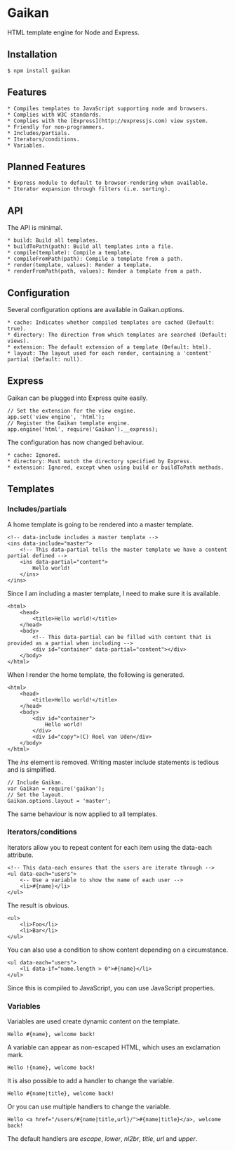 # Gaikan

HTML template engine for Node and Express.

## Installation

	$ npm install gaikan

## Features

	* Compiles templates to JavaScript supporting node and browsers.
	* Complies with W3C standards.
	* Complies with the [Express](http://expressjs.com) view system.
	* Friendly for non-programmers.
	* Includes/partials.
	* Iterators/conditions.
	* Variables.
	
## Planned Features

	* Express module to default to browser-rendering when available.
	* Iterator expansion through filters (i.e. sorting).

## API

The API is minimal.

	* build: Build all templates.
	* buildToPath(path): Build all templates into a file.
	* compile(template): Compile a template.
	* compileFromPath(path): Compile a template from a path.
	* render(template, values): Render a template.
	* renderFromPath(path, values): Render a template from a path.

## Configuration

Several configuration options are available in Gaikan.options.

	* cache: Indicates whether compiled templates are cached (Default: true).
	* directory: The direction from which templates are searched (Default: views).
	* extension: The default extension of a template (Default: html).
	* layout: The layout used for each render, containing a 'content' partial (Default: null).
	
## Express

Gaikan can be plugged into Express quite easily.

	// Set the extension for the view engine.
	app.set('view engine', 'html');
	// Register the Gaikan template engine.
	app.engine('html', require('Gaikan').__express);

The configuration has now changed behaviour.
	
	* cache: Ignored.
	* directory: Must match the directory specified by Express.
	* extension: Ignored, except when using build or buildToPath methods.

## Templates

### Includes/partials

A home template is going to be rendered into a master template.

	<!-- data-include includes a master template -->
	<ins data-include="master">
		<!-- This data-partial tells the master template we have a content partial defined -->
		<ins data-partial="content">
			Hello world!
		</ins>
	</ins>
	
Since I am including a master template, I need to make sure it is available.

	<html>
		<head>
			<title>Hello world!</title>
		</head>
		<body>
			<!-- This data-partial can be filled with content that is provided as a partial when including -->
			<div id="container" data-partial="content"></div>
		</body>
	</html>
	
When I render the home template, the following is generated.

	<html>
		<head>
			<title>Hello world!</title>
		</head>
		<body>
			<div id="container">
				Hello world!
			</div>
			<div id="copy">(C) Roel van Uden</div>
		</body>
	</html>

The *ins* element is removed. Writing master include statements is tedious and is simplified.

	// Include Gaikan.
	var Gaikan = require('gaikan');
	// Set the layout.
	Gaikan.options.layout = 'master';

The same behaviour is now applied to all templates.

### Iterators/conditions

Iterators allow you to repeat content for each item using the data-each attribute.

	<!-- This data-each ensures that the users are iterate through -->
	<ul data-each="users">
		<-- Use a variable to show the name of each user -->
		<li>#{name}</li>
	</ul>

The result is obvious.

	<ul>
		<li>Foo</li>
		<li>Bar</li>
	</ul>

You can also use a condition to show content depending on a circumstance.

	<ul data-each="users">
		<li data-if="name.length > 0">#{name}</li>
	</ul>

Since this is compiled to JavaScript, you can use JavaScript properties.

### Variables

Variables are used create dynamic content on the template.

	Hello #{name}, welcome back!
	
A variable can appear as non-escaped HTML, which uses an exclamation mark.

	Hello !{name}, welcome back!
	
It is also possible to add a handler to change the variable.

	Hello #{name|title}, welcome back!
	
Or you can use multiple handlers to change the variable.

	Hello <a href="/users/#{name|title,url}/">#{name|title}</a>, welcome back!
	
The default handlers are *escape*, *lower*, *nl2br*, *title*, *url* and *upper*. 